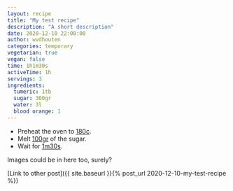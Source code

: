 ```yaml
---
layout: recipe
title: "My test recipe"
description: "A short description"
date: 2020-12-10 22:00:00
author: wvdhouten
categories: temporary
vegetarian: true
vegan: false
time: 1h1m30s
activeTime: 1h
servings: 3
ingredients: 
  tumeric: 1tb
  sugar: 300gr
  water: 3l
  blood orange: 1
---
```


* Preheat the oven to [180c](#temperature).
* Melt [100gr](#quantity) of the sugar.
* Wait for [1m30s](#timer).

Images could be in here too, surely?

[Link to other post]({{ site.baseurl }}{% post_url 2020-12-10-my-test-recipe %})
